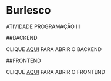# Burlesco
ATIVIDADE PROGRAMAÇÃO III

##BACKEND

CLIQUE [AQUI](http://localhost:8080/swagger-ui/index.html#/) PARA ABRIR O BACKEND

##FRONTEND

CLIQUE [AQUI](http://localhost:4200) PARA ABRIR O FRONTEND

